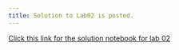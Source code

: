 ```yaml
---
title: Solution to Lab02 is posted. 
---
```


[Click this link for the solution notebook for lab 02](http://datahub.cs.umass.edu/hub/user-redirect/git-sync?repo=https://github.com/umass-data-science/materials-fa18&subPath=solution/lab/lab02/lab02.ipynb)

